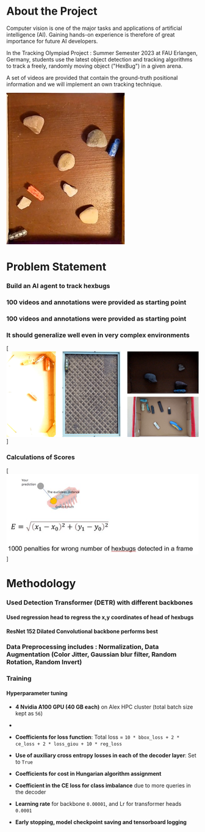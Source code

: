 # About the Project
Computer vision is one of the major tasks and applications of artificial intelligence (AI). Gaining hands-on experience is therefore of great importance for future AI developers. 

In the Tracking Olympiad Project : Summer Semester 2023 at FAU Erlangen, Germany, students use the latest object detection and tracking algorithms to track a freely, randomly moving object ("HexBug") in a given arena. 

A set of videos are provided that contain the ground-truth positional information and we will implement an own tracking technique. 

[![See Hexbugs](1.jpg)](https://youtube.com/shorts/V4Rl51bUAsw?feature=share)

# Problem Statement
### Build an AI agent to track hexbugs
### 100 videos and annotations were provided as starting point
### 100 videos and annotations were provided as starting point
### It should generalize well even in very complex environments
[![Complex Enviornments](2.jpg)]
### Calculations of Scores 
[![Scores](3.jpg)]

# Methodology
### Used Detection Transformer (DETR) with different backbones
#### Used regression head to regress the x,y coordinates of head of hexbugs
#### ResNet 152 Dilated Convolutional backbone performs best

### Data Preprocessing includes : Normalization, Data Augmentation (Color Jitter, Gaussian blur filter, Random Rotation, Random Invert)

### Training
#### Hyperparameter tuning

- **4 Nvidia A100 GPU (40 GB each)** on Alex HPC cluster (total batch size kept as `56`)
- 
- **Coefficients for loss function**: 
  Total loss = `10 * bbox_loss + 2 * ce_loss + 2 * loss_giou + 10 * reg_loss`

- **Use of auxiliary cross entropy losses in each of the decoder layer**: Set to `True`

- **Coefficients for cost in Hungarian algorithm assignment**

- **Coefficient in the CE loss for class imbalance** due to more queries in the decoder

- **Learning rate** for backbone `0.00001`, and Lr for transformer heads `0.0001`

- **Early stopping, model checkpoint saving and tensorboard logging**








